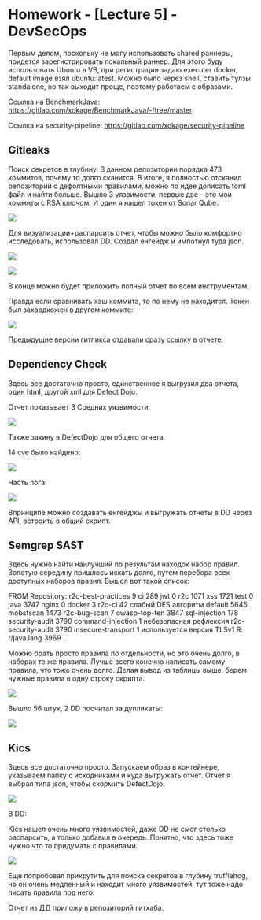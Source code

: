 # Homework - [Lecture 5] - DevSecOps

Первым делом, поскольку не могу использовать shared раннеры, придется зарегистрировать локальный раннер. Для этого буду использовать Ubuntu в VB, при регистрации задаю executer docker, default image взял ubuntu:latest. Можно было через shell, ставить тулзы standalone, но так выходит проще, поэтому работаем с образами.

Ссылка на BenchmarkJava: https://gitlab.com/xokage/BenchmarkJava/-/tree/master

Ссылка на security-pipeline:
https://gitlab.com/xokage/security-pipeline

## Gitleaks

Поиск секретов в глубину. В данном репозитории порядка 473 коммитов, почему то долго сканится. В итоге, я полностью отсканил репозиторий с дефолтными правилами, можно по идее дописать toml файл и найти больше. Вышло 3 уязвимости, первые две - это мои коммиты с RSA ключом. И один я нашел токен от Sonar Qube.


![](https://i.imgur.com/x3qYxCI.png)


Для визуализации+распарсить отчет, чтобы можно было комфортно исследовать, использовал DD. Создал енгейдж и импотнул туда json.

![](https://i.imgur.com/89Z29sK.png)


![](https://i.imgur.com/IUxI9a9.png)

В конце можно будет приложить полный отчет по всем инструментам.

Правда если сравнивать хэш коммита, то по нему не находится. Токен был захардкожен в другом коммите:

![](https://i.imgur.com/plHJSMk.png)

Предыдущие версии гитликса отдавали сразу ссылку в отчете.

## Dependency Check

Здесь все достаточно просто, единственное я выгрузил два отчета, один html, другой xml для Defect Dojo.

Отчет показывает 3 Средних уязвимости:

![](https://i.imgur.com/FMeLQZR.png)

Также закину в DefectDojo для общего отчета.

14 cve было найдено:

![](https://i.imgur.com/OJSDPfo.png)

Часть лога:

![](https://i.imgur.com/ll8acyV.png)


Впринципе можно создавать енгейджы и выгружать отчеты в DD через API, встроить в общий скрипт.

## Semgrep SAST

Здесь нужно найти наилучший по результам находок набор правил.
Золотую середину пришлось искать долго, путем перебора всех доступных наборов правил. Вышел вот такой список:

FROM Repository:
r2c-best-practices 9
ci 289
jwt  0
r2c 1071
xss 1721
test 0
java 3747
nginx 0
docker 3
r2c-ci 42 слабый DES алгоритм
default 5645
mobsfscan 1473
r2c-bug-scan 7
owasp-top-ten 3847
sql-injection 178
security-audit 3790
command-injection 1 небезопасная рефлексия
r2c-security-audit 3790
insecure-transport 1 используется версия TLSv1
R:
r/java.lang 3969
...

Можно брать просто правила по отдельности, но это очень долго, в наборах те же правила. Лучше всего конечно написать самому правила, что тоже очень долго. Делая вывод из таблицы выше, берем нужные правила в одну строку скрипта.


![](https://i.imgur.com/Xfq1CcS.png)


Вышло 56 штук, 2 DD посчитал за дупликаты:

![](https://i.imgur.com/2xSSVyt.png)


## Kics

Здесь все достаточно просто. Запускаем образ в контейнере, указываем папку с исходниками и куда выгружать отчет. Отчет я выбрал типа json, чтобы скормить DefectDojo.

![](https://i.imgur.com/79GhXsm.png)

В DD:

Kics нашел очень много уязвимостей, даже DD не смог столько распарсить, а только добавил в очередь. Понятно, что здесь тоже нужно что то придумать с правилами.


![](https://i.imgur.com/VH56t8o.png)


Еще попробовал прикрутить для поиска секретов в глубину trufflehog, но он очень медленный и находит много уязвимостей, тут тоже надо писать правила под него.

Отчет из ДД приложу в репозиторий гитхаба.